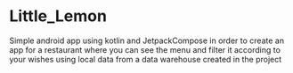 # Little_Lemon

Simple android app using kotlin and JetpackCompose in order to create an app for a restaurant where you can see the menu and filter it according to your wishes using local data from a data warehouse created in the project
